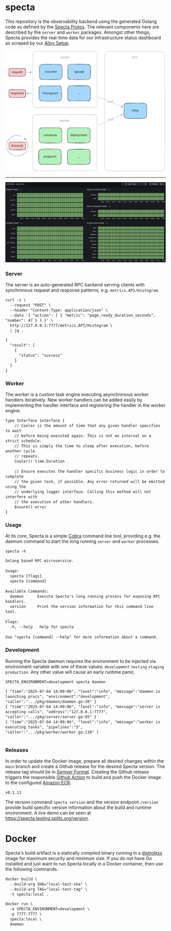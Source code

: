 # specta

This repository is the observability backend using the generated Golang code as
defined by the [Specta Protos]. The relevant components here are described by
the `server` and `worker` packages. Amongst other things, Specta provides the
real-time data for our infrastructure status dashboard as scraped by our [Alloy
Setup].

![Specta Overview](.github/assets/Specta-Overview.svg)

---

![Infrastructure Status](.github/assets/Infrastructure-Status.png)

### Server

The server is an auto-generated RPC backend serving clients with synchronous
request and response patterns, e.g. `metrics.API/Histogram`.

```
curl -s \
  --request "POST" \
  --header "Content-Type: application/json" \
  --data '{ "action": [ { "metric": "page_ready_duration_seconds", "number": 47 } ] }' \
  http://127.0.0.1:7777/metrics.API/Histogram \
  | jq .
```

```
{
  "result": [
    {
      "status": "success"
    }
  ]
}
```

### Worker

The worker is a custom task engine executing asynchronous worker handlers
iteratively. New worker handlers can be added easily by implementing the handler
interface and registering the handler in the worker engine.

```
type Interface interface {
	// Cooler is the amount of time that any given handler specifies to wait
	// before being executed again. This is not an interval on a strict schedule.
	// This is simply the time to sleep after execution, before another cycle
	// repeats.
	Cooler() time.Duration

	// Ensure executes the handler specific business logic in order to complete
	// the given task, if possible. Any error returned will be emitted using the
	// underlying logger interface. Calling this method will not interfere with
	// the execution of other handlers.
	Ensure() error
}
```

### Usage

At its core, Specta is a simple [Cobra] command line tool, providing e.g. the
daemon command to start the long running `server` and `worker` processes.

```
specta -h
```

```
Golang based RPC microservice.

Usage:
  specta [flags]
  specta [command]

Available Commands:
  daemon      Execute Specta's long running process for exposing RPC handlers.
  version     Print the version information for this command line tool.

Flags:
  -h, --help   help for specta

Use "specta [command] --help" for more information about a command.
```

### Development

Running the Specta daemon requires the environment to be injected via
environment variable with one of these values: `development` `testing` `staging`
`production`. Any other value will cause an early runtime panic.

```
SPECTA_ENVIRONMENT=development specta daemon
```

```
{ "time":"2025-07-04 14:09:06", "level":"info", "message":"daemon is launching procs", "environment":"development", "caller":".../pkg/daemon/daemon.go:38" }
{ "time":"2025-07-04 14:09:06", "level":"info", "message":"server is accepting calls", "address":"127.0.0.1:7777",  "caller":".../pkg/server/server.go:95" }
{ "time":"2025-07-04 14:09:06", "level":"info", "message":"worker is executing tasks", "pipelines":"5",             "caller":".../pkg/worker/worker.go:110" }


```

### Releases

In order to update the Docker image, prepare all desired changes within the
`main` branch and create a Github release for the desired Specta version. The
release tag should be in [Semver Format]. Creating the Github release triggers
the responsible [Github Action] to build and push the Docker image to the
configured [Amazon ECR].

```
v0.1.11
```

The version command `specta version` and the version endpoint `/version` provide build
specific version information about the build and runtime environment. A live demo can
be seen at https://specta.testing.splits.org/version.

# Docker

Specta's build artifact is a statically compiled binary running in a
[distroless] image for maximum security and minimum size. If you do not have Go
installed and just want to run Specta locally in a Docker container, then use
the following commands.

```
docker build \
  --build-arg SHA="local-test-sha" \
  --build-arg TAG="local-test-tag" \
  -t specta:local .
```

```
docker run \
  -e SPECTA_ENVIRONMENT=development \
  -p 7777:7777 \
  specta:local \
  daemon
```

[Alloy Setup]: https://github.com/0xSplits/alloy
[Amazon ECR]: https://docs.aws.amazon.com/ecr
[Cobra]: https://github.com/spf13/cobra
[distroless]: https://github.com/GoogleContainerTools/distroless
[Github Action]: .github/workflows/docker-release.yaml
[Semver Format]: https://semver.org
[Specta Protos]: https://github.com/0xSplits/spectaprotos
